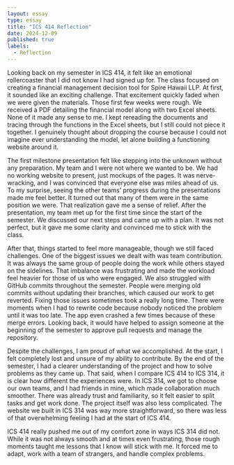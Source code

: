 ```yaml
---
layout: essay
type: essay
title: "ICS 414 Reflection"
date: 2024-12-09
published: true
labels:
  - Reflection
---
```


Looking back on my semester in ICS 414, it felt like an emotional rollercoaster that I did not know I had signed up for. The class focused on creating a financial management decision tool for Spire Hawaii LLP. At first, it sounded like an exciting challenge. That excitement quickly faded when we were given the materials. Those first few weeks were rough. We received a PDF detailing the financial model along with two Excel sheets. None of it made any sense to me. I kept rereading the documents and tracing through the functions in the Excel sheets, but I still could not piece it together. I genuinely thought about dropping the course because I could not imagine ever understanding the model, let alone building a functioning website around it.

The first milestone presentation felt like stepping into the unknown without any preparation. My team and I were not where we wanted to be. We had no working website to present, just mockups of the pages. It was nerve-wracking, and I was convinced that everyone else was miles ahead of us. To my surprise, seeing the other teams’ progress during the presentations made me feel better. It turned out that many of them were in the same position we were. That realization gave me a sense of relief. After the presentation, my team met up for the first time since the start of the semester. We discussed our next steps and came up with a plan. It was not perfect, but it gave me some clarity and convinced me to stick with the class.

After that, things started to feel more manageable, though we still faced challenges. One of the biggest issues we dealt with was team contribution. It was always the same group of people doing the work while others stayed on the sidelines. That imbalance was frustrating and made the workload feel heavier for those of us who were engaged. We also struggled with GitHub commits throughout the semester. People were merging old commits without updating their branches, which caused our work to get reverted. Fixing those issues sometimes took a really long time. There were moments when I had to rewrite code because nobody noticed the problem until it was too late. The app even crashed a few times because of these merge errors. Looking back, it would have helped to assign someone at the beginning of the semester to approve pull requests and manage the repository.

Despite the challenges, I am proud of what we accomplished. At the start, I felt completely lost and unsure of my ability to contribute. By the end of the semester, I had a clearer understanding of the project and how to solve problems as they came up. That said, when I compare ICS 414 to ICS 314, it is clear how different the experiences were. In ICS 314, we got to choose our own teams, and I had friends in mine, which made collaboration much smoother. There was already trust and familiarity, so it felt easier to split tasks and get work done. The project itself was also less complicated. The website we built in ICS 314 was way more straightforward, so there was less of that overwhelming feeling I had at the start of ICS 414.

ICS 414 really pushed me out of my comfort zone in ways ICS 314 did not. While it was not always smooth and at times even frustrating, those rough moments taught me lessons that I know will stick with me. It forced me to adapt, work with a team of strangers, and handle complex problems.
